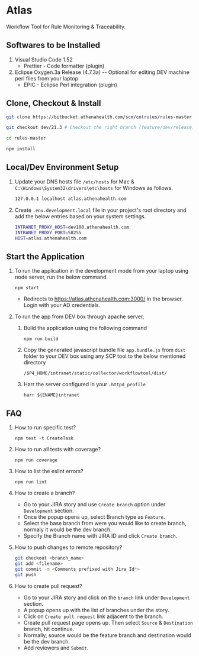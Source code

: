 # Atlas
Workflow Tool for Rule Monitoring & Traceability.

## Softwares to be Installed

1. Visual Studio Code 1.52
    - Prettier - Code formatter (plugin)
2. Eclipse Oxygen.3a Release (4.7.3a) -- Optional for editing DEV machine perl files from your laptop
    - EPIC - Eclipse Perl integration (plugin)

## Clone, Checkout & Install

```bash
git clone https://bitbucket.athenahealth.com/scm/colrules/rules-master.git

git checkout dev/21.3 # Checkout the right branch (feature/dev/release)

cd rules-master

npm install
```

## Local/Dev Environment Setup

1. Update your DNS hosts file `/etc/hosts` for Mac & `C:\Windows\System32\drivers\etc\hosts` for Windows as follows.
    ```bash
    127.0.0.1 localhost atlas.athenahealth.com
    ```

2. Create `.env.development.local` file in your project's root directory and add the below entries based on your system settings.
    ```bash
    INTRANET_PROXY_HOST=dev108.athenahealth.com
    INTRANET_PROXY_PORT=58255
    HOST=atlas.athenahealth.com
    ```

## Start the Application

1. To run the application in the development mode from your laptop using node server, run the below command.
    
    `npm start`
    - Redirects to https://atlas.athenahealth.com:3000/ in the browser. Login with your AD credentials.

2. To run the app from DEV box through apache server,
    1. Build the application using the following command

        `npm run build`
    2. Copy the generated javascript bundle file `app.bundle.js` from `dist` folder to your DEV box using any SCP tool to the below mentioned directory

        `/$P4_HOME/intranet/static/collector/workflowtool/dist/`
    3. Harr the server configured in your `.httpd_profile`

        `harr ${ENAME}intranet`

## FAQ

1. How to run specific test?

    `npm test -t CreateTask`

2. How to run all tests with coverage?

    `npm run coverage`

3. How to list the eslint errors?

    `npm run lint`

4. How to create a branch?

   - Go to your JIRA story and use `Create branch` option under `Development` section.
   - Once the popup opens up, select Branch type as `Feature`.
   - Select the base branch from were you would like to create branch, normaly it would be the dev branch.
   - Specify the Branch name with JIRA ID and click `Create branch`.

5. How to push changes to remote repository?
    ```bash
    git checkout <branch_name>
    git add <filename>
    git commit -m <Comments prefixed with Jira Id*>
    git push
    ```

6. How to create pull request?

   - Go to your JIRA story and click on the `branch` link under `Development` section.
   - A popup opens up with the list of branches under the story.
   - Click on `Create pull request` link adjacent to the branch.
   - Create pull request page opens up. Then select `Source` & `Destination` branch, hit continue.
   - Normally, source would be the feature branch and destination would be the dev branch.
   - Add reviewers and `Submit`.
